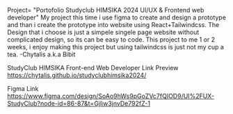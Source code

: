 Project= "Portofolio Studyclub HIMSIKA 2024 UI/UX & Frontend web developer" My project this time i use figma to create and design a prototype and than i create the prototype into website using React+Tailwindcss. The Design that i choose is just a simpele singele page website without complicated design, so its can be easy to code. This project to me 1 or 2 weeks, i enjoy making this project but using tailwindcss is just not my cup a tea. -Chytalis a.k.a Bibit



StudyClub HIMSIKA Front-end Web Developer
Link Preview https://chytalis.github.io/studyclubhimsika2024/



Figma Link https://www.figma.com/design/SoAo9hWs9pGoZVc7fQIOD9/UI%2FUX-StudyClub?node-id=86-87&t=Gjliw3jnvDe792fZ-1
